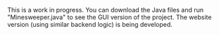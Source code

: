 This is a work in progress. You can download the Java files and run "Minesweeper.java" to see the GUI version of the project. The website version (using similar backend logic) is being developed.
